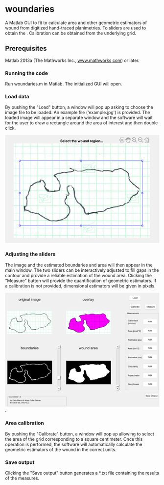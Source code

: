 # woundaries
A Matlab GUI to fit to calculate area and other geometric estimators of wound from digitized hand-traced planimetries. 
To sliders are used to obtain the . Calibration can be obtained from the underlying grid. 

## Prerequisites
Matlab 2013a (The Mathworks Inc., www.mathworks,com) or later.

### Running the code
Run woundaries.m in Matlab. The initialized GUI will open. 

### Load data
By pushing the "Load" button, a window will pop up asking to choose the image file to be loaded. An example file ('example.jpg') is provided. The loaded image will appear in a separate window and the software will wait for the user  to draw a rectangle around the area of interest and then double click.

!["The ROI selection"](popup.png)

### Adjusting the sliders
The image and the estimated boundaries and area will then appear in the main window. The two sliders can be interactively adjusted to fill gaps in the contour and provide a reliable estimation of the wound area.
 Clicking the "Measure" button will provide the quantification of geometric estimators. If a calibration is not provided, dimensional estimators will be given in pixels.

!["The woundaries GUI"](woundaries.png).

### Area calibration
By pushing the "Calibrate" button, a window will pop up allowing to select the area of the grid corresponding to a square centimeter. Once this operation is performed, the software will automatically calculate the geometric estimators of the wound in the correct units.

### Save output
Clicking the "Save output" button generates a *.txt file containing the results of the measures.
